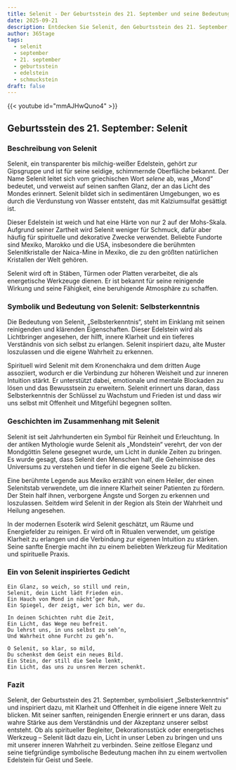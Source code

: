 ```yaml
---
title: Selenit - Der Geburtsstein des 21. September und seine Bedeutung
date: 2025-09-21
description: Entdecken Sie Selenit, den Geburtsstein des 21. September, der Selbsterkenntnis symbolisiert. Seine Symbolik und Geschichte werden Sie inspirieren.
author: 365tage
tags:
  - selenit
  - september
  - 21. september
  - geburtsstein
  - edelstein
  - schmuckstein
draft: false
---
```


{{< youtube id="mmAJHwQuno4" >}}

## Geburtsstein des 21. September: Selenit

### Beschreibung von Selenit

Selenit, ein transparenter bis milchig-weißer Edelstein, gehört zur Gipsgruppe und ist für seine seidige, schimmernde Oberfläche bekannt. Der Name Selenit leitet sich vom griechischen Wort _selene_ ab, was „Mond“ bedeutet, und verweist auf seinen sanften Glanz, der an das Licht des Mondes erinnert. Selenit bildet sich in sedimentären Umgebungen, wo es durch die Verdunstung von Wasser entsteht, das mit Kalziumsulfat gesättigt ist.

Dieser Edelstein ist weich und hat eine Härte von nur 2 auf der Mohs-Skala. Aufgrund seiner Zartheit wird Selenit weniger für Schmuck, dafür aber häufig für spirituelle und dekorative Zwecke verwendet. Beliebte Fundorte sind Mexiko, Marokko und die USA, insbesondere die berühmten Selenitkristalle der Naica-Mine in Mexiko, die zu den größten natürlichen Kristallen der Welt gehören.

Selenit wird oft in Stäben, Türmen oder Platten verarbeitet, die als energetische Werkzeuge dienen. Er ist bekannt für seine reinigende Wirkung und seine Fähigkeit, eine beruhigende Atmosphäre zu schaffen.

### Symbolik und Bedeutung von Selenit: Selbsterkenntnis

Die Bedeutung von Selenit, „Selbsterkenntnis“, steht im Einklang mit seinen reinigenden und klärenden Eigenschaften. Dieser Edelstein wird als Lichtbringer angesehen, der hilft, innere Klarheit und ein tieferes Verständnis von sich selbst zu erlangen. Selenit inspiriert dazu, alte Muster loszulassen und die eigene Wahrheit zu erkennen.

Spirituell wird Selenit mit dem Kronenchakra und dem dritten Auge assoziiert, wodurch er die Verbindung zur höheren Weisheit und zur inneren Intuition stärkt. Er unterstützt dabei, emotionale und mentale Blockaden zu lösen und das Bewusstsein zu erweitern. Selenit erinnert uns daran, dass Selbsterkenntnis der Schlüssel zu Wachstum und Frieden ist und dass wir uns selbst mit Offenheit und Mitgefühl begegnen sollten.

### Geschichten im Zusammenhang mit Selenit

Selenit ist seit Jahrhunderten ein Symbol für Reinheit und Erleuchtung. In der antiken Mythologie wurde Selenit als „Mondstein“ verehrt, der von der Mondgöttin Selene gesegnet wurde, um Licht in dunkle Zeiten zu bringen. Es wurde gesagt, dass Selenit den Menschen half, die Geheimnisse des Universums zu verstehen und tiefer in die eigene Seele zu blicken.

Eine berühmte Legende aus Mexiko erzählt von einem Heiler, der einen Selenitstab verwendete, um die innere Klarheit seiner Patienten zu fördern. Der Stein half ihnen, verborgene Ängste und Sorgen zu erkennen und loszulassen. Seitdem wird Selenit in der Region als Stein der Wahrheit und Heilung angesehen.

In der modernen Esoterik wird Selenit geschätzt, um Räume und Energiefelder zu reinigen. Er wird oft in Ritualen verwendet, um geistige Klarheit zu erlangen und die Verbindung zur eigenen Intuition zu stärken. Seine sanfte Energie macht ihn zu einem beliebten Werkzeug für Meditation und spirituelle Praxis.

### Ein von Selenit inspiriertes Gedicht

```
Ein Glanz, so weich, so still und rein,  
Selenit, dein Licht lädt Frieden ein.  
Ein Hauch von Mond in nächt’ger Ruh,  
Ein Spiegel, der zeigt, wer ich bin, wer du.  

In deinen Schichten ruht die Zeit,  
Ein Licht, das Wege neu befreit.  
Du lehrst uns, in uns selbst zu seh’n,  
Und Wahrheit ohne Furcht zu geh’n.  

O Selenit, so klar, so mild,  
Du schenkst dem Geist ein neues Bild.  
Ein Stein, der still die Seele lenkt,  
Ein Licht, das uns zu unsren Herzen schenkt.  
```

### Fazit

Selenit, der Geburtsstein des 21. September, symbolisiert „Selbsterkenntnis“ und inspiriert dazu, mit Klarheit und Offenheit in die eigene innere Welt zu blicken. Mit seiner sanften, reinigenden Energie erinnert er uns daran, dass wahre Stärke aus dem Verständnis und der Akzeptanz unserer selbst entsteht. Ob als spiritueller Begleiter, Dekorationsstück oder energetisches Werkzeug – Selenit lädt dazu ein, Licht in unser Leben zu bringen und uns mit unserer inneren Wahrheit zu verbinden. Seine zeitlose Eleganz und seine tiefgründige symbolische Bedeutung machen ihn zu einem wertvollen Edelstein für Geist und Seele.